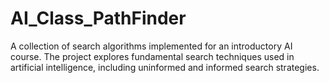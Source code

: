 # AI_Class_PathFinder
A collection of search algorithms implemented for an introductory AI course. The project explores fundamental search techniques used in artificial intelligence, including uninformed and informed search strategies.
